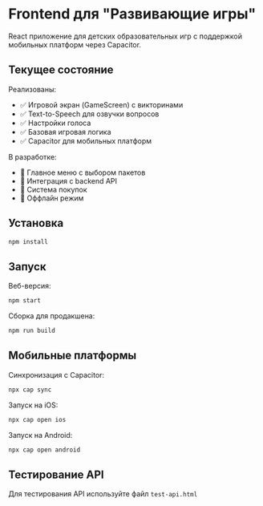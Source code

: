 # Frontend для "Развивающие игры"

React приложение для детских образовательных игр с поддержкой мобильных платформ через Capacitor.

## Текущее состояние

Реализованы:
- ✅ Игровой экран (GameScreen) с викторинами
- ✅ Text-to-Speech для озвучки вопросов
- ✅ Настройки голоса
- ✅ Базовая игровая логика
- ✅ Capacitor для мобильных платформ

В разработке:
- 🔄 Главное меню с выбором пакетов
- 🔄 Интеграция с backend API
- 🔄 Система покупок
- 🔄 Оффлайн режим

## Установка

```bash
npm install
```

## Запуск

Веб-версия:
```bash
npm start
```

Сборка для продакшена:
```bash
npm run build
```

## Мобильные платформы

Синхронизация с Capacitor:
```bash
npx cap sync
```

Запуск на iOS:
```bash
npx cap open ios
```

Запуск на Android:
```bash
npx cap open android
```

## Тестирование API

Для тестирования API используйте файл `test-api.html`
